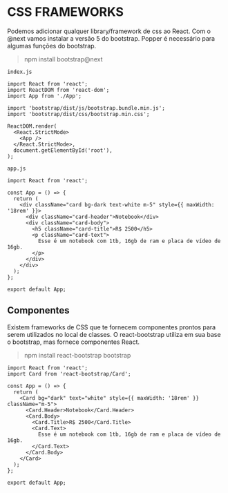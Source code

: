 # CSS FRAMEWORKS

Podemos adicionar qualquer library/framework de css ao React. Com o @next vamos instalar a versão 5 do bootstrap. Popper é necessário para algumas funções do bootstrap.

> npm install bootstrap@next

```
index.js

import React from 'react';
import ReactDOM from 'react-dom';
import App from './App';

import 'bootstrap/dist/js/bootstrap.bundle.min.js';
import 'bootstrap/dist/css/bootstrap.min.css';

ReactDOM.render(
  <React.StrictMode>
    <App />
  </React.StrictMode>,
  document.getElementById('root'),
);

app.js

import React from 'react';

const App = () => {
  return (
    <div className="card bg-dark text-white m-5" style={{ maxWidth: '18rem' }}>
      <div className="card-header">Notebook</div>
      <div className="card-body">
        <h5 className="card-title">R$ 2500</h5>
        <p className="card-text">
          Esse é um notebook com 1tb, 16gb de ram e placa de vídeo de 16gb.
        </p>
      </div>
    </div>
  );
};

export default App;
```

## Componentes

Existem frameworks de CSS que te fornecem componentes prontos para serem utilizados no local de classes. O react-bootstrap utiliza em sua base o bootstrap, mas fornece componentes React.

> npm install react-bootstrap bootstrap

```
import React from 'react';
import Card from 'react-bootstrap/Card';

const App = () => {
  return (
    <Card bg="dark" text="white" style={{ maxWidth: '18rem' }} className="m-5">
      <Card.Header>Notebook</Card.Header>
      <Card.Body>
        <Card.Title>R$ 2500</Card.Title>
        <Card.Text>
          Esse é um notebook com 1tb, 16gb de ram e placa de vídeo de 16gb.
        </Card.Text>
      </Card.Body>
    </Card>
  );
};

export default App;
```